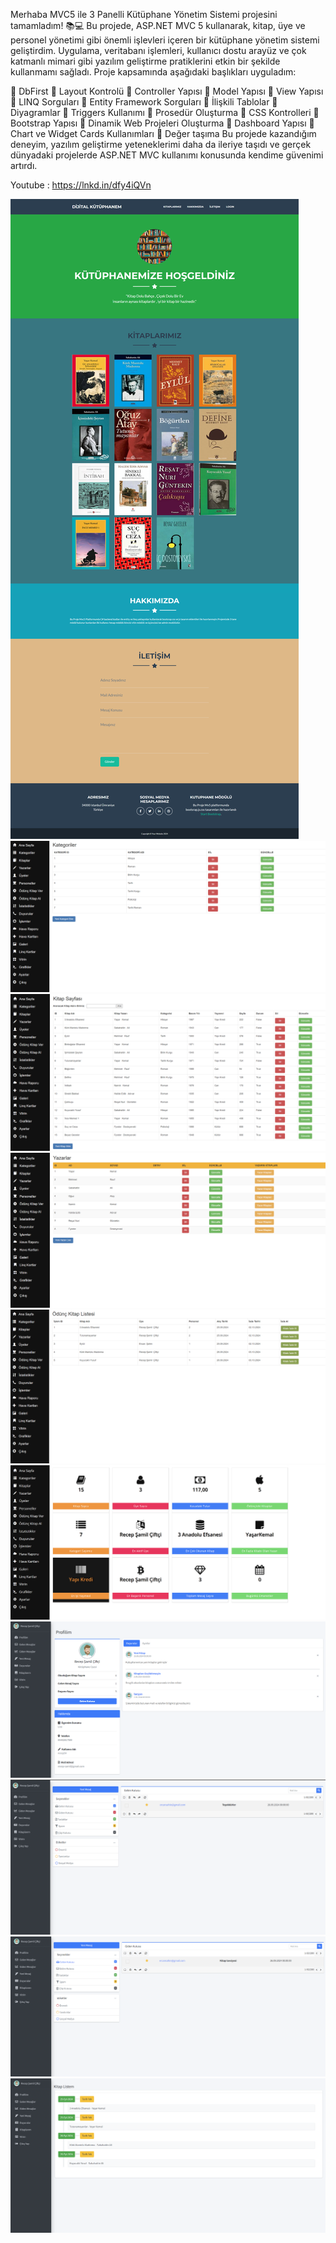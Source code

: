 Merhaba MVC5 ile 3 Panelli Kütüphane Yönetim Sistemi projesini tamamladım! 📚💻
Bu projede, ASP.NET MVC 5 kullanarak, kitap, üye ve personel yönetimi gibi önemli işlevleri içeren bir kütüphane yönetim sistemi geliştirdim. Uygulama, veritabanı işlemleri, kullanıcı dostu arayüz ve çok katmanlı mimari gibi yazılım geliştirme pratiklerini etkin bir şekilde kullanmamı sağladı.
Proje kapsamında aşağıdaki başlıkları uyguladım:

📌 DbFirst 
📌 Layout Kontrolü 
📌 Controller Yapısı 
📌 Model Yapısı 
📌 View Yapısı 
📌 LINQ Sorguları 
📌 Entity Framework Sorguları 
📌 İlişkili Tablolar 
📌 Diyagramlar 
📌 Triggers Kullanımı 
📌 Prosedür Oluşturma 
📌 CSS Kontrolleri 
📌 Bootstrap Yapısı 
📌 Dinamik Web Projeleri Oluşturma 
📌 Dashboard Yapısı 
📌 Chart ve Widget Cards Kullanımları 
📌 Değer taşıma
Bu projede kazandığım deneyim, yazılım geliştirme yeteneklerimi daha da ileriye taşıdı ve gerçek dünyadaki projelerde ASP.NET MVC kullanımı konusunda kendime güvenimi artırdı.

Youtube : https://lnkd.in/dfy4iQVn

![resim1](https://github.com/recepsamil/MvcKutuphane/blob/main/Mvc%20K%C3%BCt%C3%BCphane/screencapture-localhost-56820-Vitrin-Index-2024-09-30-20_28_41.png)
![resim2](https://github.com/recepsamil/MvcKutuphane/blob/main/Mvc%20K%C3%BCt%C3%BCphane/Ekran%20g%C3%B6r%C3%BCnt%C3%BCs%C3%BC%202024-09-30%20203355.png?raw=true)
![resim3](https://github.com/recepsamil/MvcKutuphane/blob/main/Mvc%20K%C3%BCt%C3%BCphane/Ekran%20g%C3%B6r%C3%BCnt%C3%BCs%C3%BC%202024-09-30%20203413.png?raw=true)
![resim4](https://github.com/recepsamil/MvcKutuphane/blob/main/Mvc%20K%C3%BCt%C3%BCphane/Ekran%20g%C3%B6r%C3%BCnt%C3%BCs%C3%BC%202024-09-30%20203428.png?raw=true)
![resim5](https://github.com/recepsamil/MvcKutuphane/blob/main/Mvc%20K%C3%BCt%C3%BCphane/Ekran%20g%C3%B6r%C3%BCnt%C3%BCs%C3%BC%202024-09-30%20203511.png?raw=true)
![resim6](https://github.com/recepsamil/MvcKutuphane/blob/main/Mvc%20K%C3%BCt%C3%BCphane/Ekran%20g%C3%B6r%C3%BCnt%C3%BCs%C3%BC%202024-09-30%20203544.png?raw=true)
![resim7](https://github.com/recepsamil/MvcKutuphane/blob/main/Mvc%20K%C3%BCt%C3%BCphane/Ekran%20g%C3%B6r%C3%BCnt%C3%BCs%C3%BC%202024-09-30%20203705.png?raw=true)
![resim8](https://github.com/recepsamil/MvcKutuphane/blob/main/Mvc%20K%C3%BCt%C3%BCphane/Ekran%20g%C3%B6r%C3%BCnt%C3%BCs%C3%BC%202024-09-30%20203734.png?raw=true)
![resim9](https://github.com/recepsamil/MvcKutuphane/blob/main/Mvc%20K%C3%BCt%C3%BCphane/Ekran%20g%C3%B6r%C3%BCnt%C3%BCs%C3%BC%202024-09-30%20203750.png?raw=true)
![resim10](https://github.com/recepsamil/MvcKutuphane/blob/main/Mvc%20K%C3%BCt%C3%BCphane/Ekran%20g%C3%B6r%C3%BCnt%C3%BCs%C3%BC%202024-09-30%20203824.png?raw=true)
